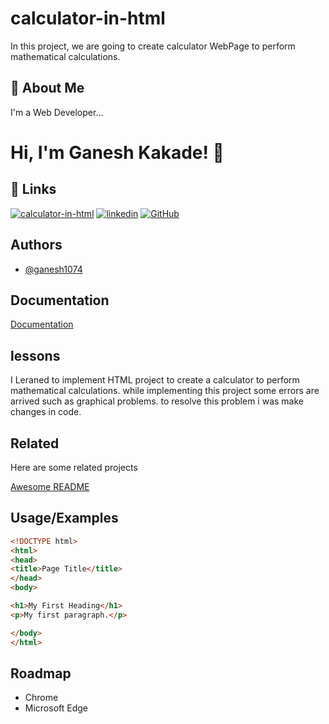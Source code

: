 # calculator-in-html
In this project, we are going to create calculator WebPage to perform mathematical calculations.

## 🚀 About Me
I'm a Web Developer...


# Hi, I'm Ganesh Kakade! 👋


## 🔗 Links
[![calculator-in-html]([https://img.shields.io/badge/calculator-in-html-000?style=for-the-badge&logo=ko-fi&logoColor=white)](https://github.com/ganesh1074/calculator-in-html)
[![linkedin](https://img.shields.io/badge/linkedin-0A66C2?style=for-the-badge&logo=linkedin&logoColor=white)](https://www.linkedin.com/in/ganesh-kakde-2074492bb?utm_source=share&utm_campaign=share_via&utm_content=profile&utm_medium=android_app)
[![GitHub](https://img.shields.io/badge/GitHub-1DA1F2?style=for-the-badge&logo=GitHub&logoColor=white)](https://github.com/ganesh1074)



## Authors

- [@ganesh1074](https://www.github.com/ganesh1074)


## Documentation

[Documentation](https://github.com/ganesh1074/calculator-in-html)


## lessons
I Leraned to implement HTML project to create a calculator to perform mathematical calculations. 
while implementing this project some errors are arrived such as graphical problems.
to resolve this problem i was make changes in code.


## Related

Here are some related projects

[Awesome README](https://github.com/ganesh1074/portfolio)


## Usage/Examples

```HTML
<!DOCTYPE html>
<html>
<head>
<title>Page Title</title>
</head>
<body>

<h1>My First Heading</h1>
<p>My first paragraph.</p>

</body>
</html>
```


## Roadmap

- Chrome
- Microsoft Edge


